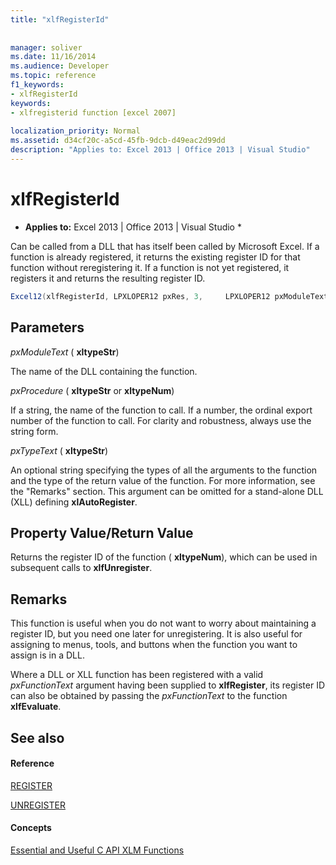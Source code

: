 ```yaml
---
title: "xlfRegisterId"
 
 
manager: soliver
ms.date: 11/16/2014
ms.audience: Developer
ms.topic: reference
f1_keywords:
- xlfRegisterId
keywords:
- xlfregisterid function [excel 2007]
 
localization_priority: Normal
ms.assetid: d34cf20c-a5cd-45fb-9dcb-d49eac2d99dd
description: "Applies to: Excel 2013 | Office 2013 | Visual Studio"
---
```


# xlfRegisterId

 * **Applies to:** Excel 2013 | Office 2013 | Visual Studio * 
  
Can be called from a DLL that has itself been called by Microsoft Excel. If a function is already registered, it returns the existing register ID for that function without reregistering it. If a function is not yet registered, it registers it and returns the resulting register ID.
  
```cs
Excel12(xlfRegisterId, LPXLOPER12 pxRes, 3,     LPXLOPER12 pxModuleText, LPXLOPER12 pxProcedure, LPXLOPER12 pxTypeText);
```

## Parameters

 _pxModuleText_ ( **xltypeStr**)
  
The name of the DLL containing the function.
  
 _pxProcedure_ ( **xltypeStr** or **xltypeNum**)
  
If a string, the name of the function to call. If a number, the ordinal export number of the function to call. For clarity and robustness, always use the string form.
  
 _pxTypeText_ ( **xltypeStr**)
  
An optional string specifying the types of all the arguments to the function and the type of the return value of the function. For more information, see the "Remarks" section. This argument can be omitted for a stand-alone DLL (XLL) defining **xlAutoRegister**.
  
## Property Value/Return Value

Returns the register ID of the function ( **xltypeNum**), which can be used in subsequent calls to **xlfUnregister**.
  
## Remarks

This function is useful when you do not want to worry about maintaining a register ID, but you need one later for unregistering. It is also useful for assigning to menus, tools, and buttons when the function you want to assign is in a DLL.
  
Where a DLL or XLL function has been registered with a valid  _pxFunctionText_ argument having been supplied to **xlfRegister**, its register ID can also be obtained by passing the  _pxFunctionText_ to the function **xlfEvaluate**.
  
## See also

#### Reference

[REGISTER](xlfregister-form-1.md)
  
[UNREGISTER](xlfunregister-form-1.md)
#### Concepts

[Essential and Useful C API XLM Functions](essential-and-useful-c-api-xlm-functions.md)

